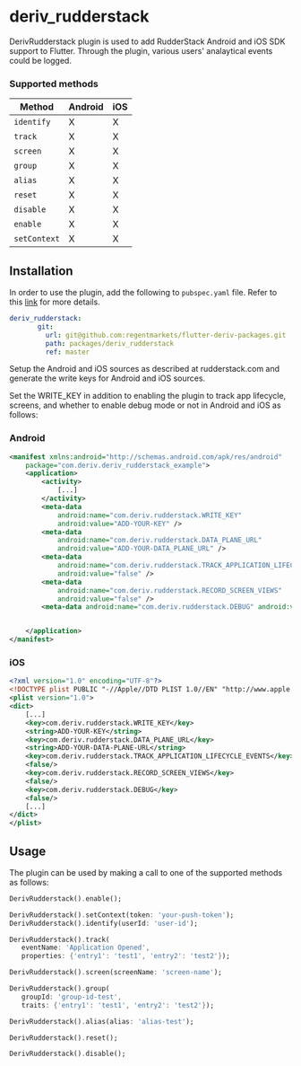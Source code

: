 # deriv_rudderstack

DerivRudderstack plugin is used to add RudderStack Android and iOS SDK support to Flutter. Through the plugin, various users' analaytical events could be logged.

### Supported methods

| Method | Android | iOS |
|---|---|---|
| `identify` | X | X |
| `track` | X | X |
| `screen` | X | X |
| `group` | X | X |
| `alias` | X | X |
| `reset` | X | X |
| `disable` | X | X |
| `enable` | X | X |
| `setContext` | X | X |

## Installation

In order to use the plugin, add the following to `pubspec.yaml` file. Refer to this [link](https://flutter.dev/docs/development/packages-and-plugins/using-packages) for more details.

```yaml
deriv_rudderstack:
       git:
         url: git@github.com:regentmarkets/flutter-deriv-packages.git
         path: packages/deriv_rudderstack
         ref: master
```

Setup the Android and iOS sources as described at rudderstack.com and generate the write keys for Android and iOS sources.

Set the WRITE_KEY in addition to enabling the plugin to track app lifecycle, screens, and whether to enable debug mode or not in Android and iOS as follows:

### Android
```xml
<manifest xmlns:android="http://schemas.android.com/apk/res/android"
    package="com.deriv.deriv_rudderstack_example">
    <application>
        <activity>
            [...]
        </activity>
        <meta-data
            android:name="com.deriv.rudderstack.WRITE_KEY"
            android:value="ADD-YOUR-KEY" />
        <meta-data
            android:name="com.deriv.rudderstack.DATA_PLANE_URL"
            android:value="ADD-YOUR-DATA_PLANE_URL" />
        <meta-data
            android:name="com.deriv.rudderstack.TRACK_APPLICATION_LIFECYCLE_EVENTS"
            android:value="false" />
        <meta-data
            android:name="com.deriv.rudderstack.RECORD_SCREEN_VIEWS"
            android:value="false" />
        <meta-data android:name="com.deriv.rudderstack.DEBUG" android:value="false" />


    </application>
</manifest>
```

### iOS
```xml
<?xml version="1.0" encoding="UTF-8"?>
<!DOCTYPE plist PUBLIC "-//Apple//DTD PLIST 1.0//EN" "http://www.apple.com/DTDs/PropertyList-1.0.dtd">
<plist version="1.0">
<dict>
	[...]
    <key>com.deriv.rudderstack.WRITE_KEY</key>
    <string>ADD-YOUR-KEY</string>
    <key>com.deriv.rudderstack.DATA_PLANE_URL</key>
    <string>ADD-YOUR-DATA-PLANE-URL</string>
	<key>com.deriv.rudderstack.TRACK_APPLICATION_LIFECYCLE_EVENTS</key>
    <false/>
    <key>com.deriv.rudderstack.RECORD_SCREEN_VIEWS</key>
    <false/>
    <key>com.deriv.rudderstack.DEBUG</key>
    <false/>
	[...]
</dict>
</plist>
```

## Usage

The plugin can be used by making a call to one of the supported methods as follows:

```dart
DerivRudderstack().enable();

DerivRudderstack().setContext(token: 'your-push-token');
DerivRudderstack().identify(userId: 'user-id');

DerivRudderstack().track(
   eventName: 'Application Opened',
   properties: {'entry1': 'test1', 'entry2': 'test2'});

DerivRudderstack().screen(screenName: 'screen-name');

DerivRudderstack().group(
   groupId: 'group-id-test',
   traits: {'entry1': 'test1', 'entry2': 'test2'});

DerivRudderstack().alias(alias: 'alias-test');

DerivRudderstack().reset();

DerivRudderstack().disable();

```
